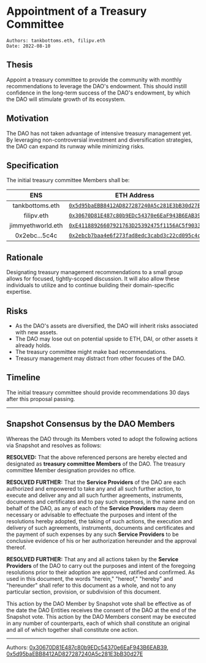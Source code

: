 # Appointment of a Treasury Committee

```
Authors: tankbottoms.eth, filipv.eth
Date: 2022-08-10
```

## Thesis

Appoint a treasury committee to provide the community with monthly recommendations to leverage the DAO's endowment. This should instill confidence in the long-term success of the DAO's endowment, by which the DAO will stimulate growth of its ecosystem.

## Motivation

The DAO has not taken advantage of intensive treasury management yet. By leveraging non-controversial investment and diversification strategies, the DAO can expand its runway while minimizing risks.

## Specification

The initial treasury committee Members shall be:

|        ENS        |                                                       ETH Address                                                       |
| :---------------: | :---------------------------------------------------------------------------------------------------------------------: |
|  tankbottoms.eth  | [`0x5d95baEBB8412AD827287240A5c281E3bB30d27E`](https://etherscan.io/address/0x5d95baEBB8412AD827287240A5c281E3bB30d27E) |
|    filipv.eth     | [`0x30670D81E487c80b9EDc54370e6EaF943B6EAB39`](https://etherscan.io/address/0x30670D81E487c80b9EDc54370e6EaF943B6EAB39) |
| jimmyethworld.eth | [`0xE41188926607921763D25392475f1156AC5f9033`](https://etherscan.io/address/0xE41188926607921763D25392475f1156AC5f9033) |
|   0x2ebc...5c4c   | [`0x2ebcb7baa4e6f273fad8edc3cabd3c22cd095c4c`](https://etherscan.io/address/0x2ebcb7baa4e6f273fad8edc3cabd3c22cd095c4c) |

## Rationale

Designating treasury management recommendations to a small group allows for focused, tightly-scoped discussion. It will also allow these individuals to utilize and to continue building their domain-specific expertise.

## Risks

- As the DAO's assets are diversified, the DAO will inherit risks associated with new assets.
- The DAO may lose out on potential upside to ETH, DAI, or other assets it already holds.
- The treasury committee might make bad recommendations.
- Treasury management may distract from other focuses of the DAO.

## Timeline

The initial treasury committee should provide recommendations 30 days after this proposal passing.

---

## Snapshot Consensus by the DAO Members

Whereas the DAO through its Members voted to adopt the following actions via Snapshot and resolves as follows:

**RESOLVED:** That the above referenced persons are hereby elected and designated as **treasury committee Members** of the DAO. The treasury committee Member designation provides no office.

**RESOLVED FURTHER:** That the **Service Providers** of the DAO are each authorized and empowered to take any and all such further action, to execute and deliver any and all such further agreements, instruments, documents and certificates and to pay such expenses, in the name and on behalf of the DAO, as any of each of the **Service Providers** may deem necessary or advisable to effectuate the purposes and intent of the resolutions hereby adopted, the taking of such actions, the execution and delivery of such agreements, instruments, documents and certificates and the payment of such expenses by any such **Service Providers** to be conclusive evidence of his or her authorization hereunder and the approval thereof.

**RESOLVED FURTHER:** That any and all actions taken by the **Service Providers** of the DAO to carry out the purposes and intent of the foregoing resolutions prior to their adoption are approved, ratified and confirmed. As used in this document, the words "herein," "hereof," "hereby" and "hereunder" shall refer to this document as a whole, and not to any particular section, provision, or subdivision of this document.

This action by the DAO Member by Snapshot vote shall be effective as of the date the DAO Entities receives the consent of the DAO at the end of the Snapshot vote. This action by the DAO Members consent may be executed in any number of counterparts, each of which shall constitute an original and all of which together shall constitute one action.

---

Authors: [0x30670D81E487c80b9EDc54370e6EaF943B6EAB39](https://etherscan.io/address/0x30670d81e487c80b9edc54370e6eaf943b6eab39), [0x5d95baEBB8412AD827287240A5c281E3bB30d27E](https://etherscan.io/address/0x5d95baEBB8412AD827287240A5c281E3bB30d27E)
